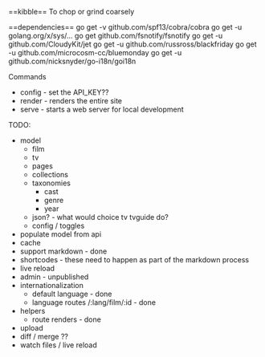 ==kibble==
To chop or grind coarsely

==dependencies==
go get -v github.com/spf13/cobra/cobra
go get -u golang.org/x/sys/...
go get github.com/fsnotify/fsnotify
go get -u github.com/CloudyKit/jet
go get -u github.com/russross/blackfriday
go get -u github.com/microcosm-cc/bluemonday
go get -u github.com/nicksnyder/go-i18n/goi18n

Commands
 - config - set the API_KEY??
 - render - renders the entire site
 - serve - starts a web server for local development

TODO:
 * model
    * film
    * tv
    * pages
    * collections
    * taxonomies
      * cast
      * genre
      * year
    * json? - what would choice tv tvguide do?
    * config / toggles
 * populate model from api
 * cache
 * support markdown - done
 * shortcodes - these need to happen as part of the markdown process
 * live reload
 * admin - unpublished
 * internationalization
    * default language - done
    * language routes /:lang/film/:id - done
 * helpers
    * route renders - done
 * upload
 * diff / merge ??
 * watch files / live reload
